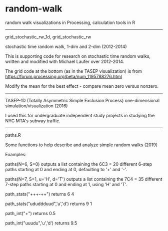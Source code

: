 # random-walk
random walk visualizations in Processing, calculation tools in R

-----

grid_stochastic_rw_1d, grid_stochastic_rw

stochastic time random walk, 1-dim and 2-dim (2012-2014)

This is supporting code for research on stochastic time random walks, written and modified with Michael Laufer over 2012-2014.

The grid code at the bottom (as in the TASEP visualization) is from https://forum.processing.org/beta/num_1195788276.html

Modify the mean for the best effect - compare mean zero versus nonzero.

-----

TASEP-1D (Totally Asymmetric Simple Exclusion Process) one-dimensional simulation/visualization (2016)

I used this for undergraduate independent study projects in studying the NYC MTA's subway traffic.

-----

paths.R

Some functions to help describe and analyze simple random walks (2019)

Examples:

paths(N=6, S=0) outputs a list containing the 6C3 = 20 different 
     6-step paths starting at 0 and ending at 0, defaulting to '+' and '-'.

paths(N=7, S=1, u='H', d='T') outputs a list containing the 7C4 = 35 different 
     7-step paths starting at 0 and ending at 1, using 'H' and 'T'.

path_stats("+++-++") returns 6 4

path_stats("ududdduud",'u','d') returns 9 1

path_int("+") returns 0.5

path_int("uuudu",'u','d') returns 9.5
